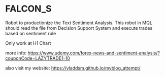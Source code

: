 # FALCON_S

Robot to productionize the Text Sentiment Analysis. This robot in MQL should read the file from Decision Support System and execute trades based on sentiment rule

Only work at H1 Chart

more info: https://www.udemy.com/forex-news-and-sentiment-analysis/?couponCode=LAZYTRADE1-10

also visit my website: https://vladdsm.github.io/myblog_attempt/
